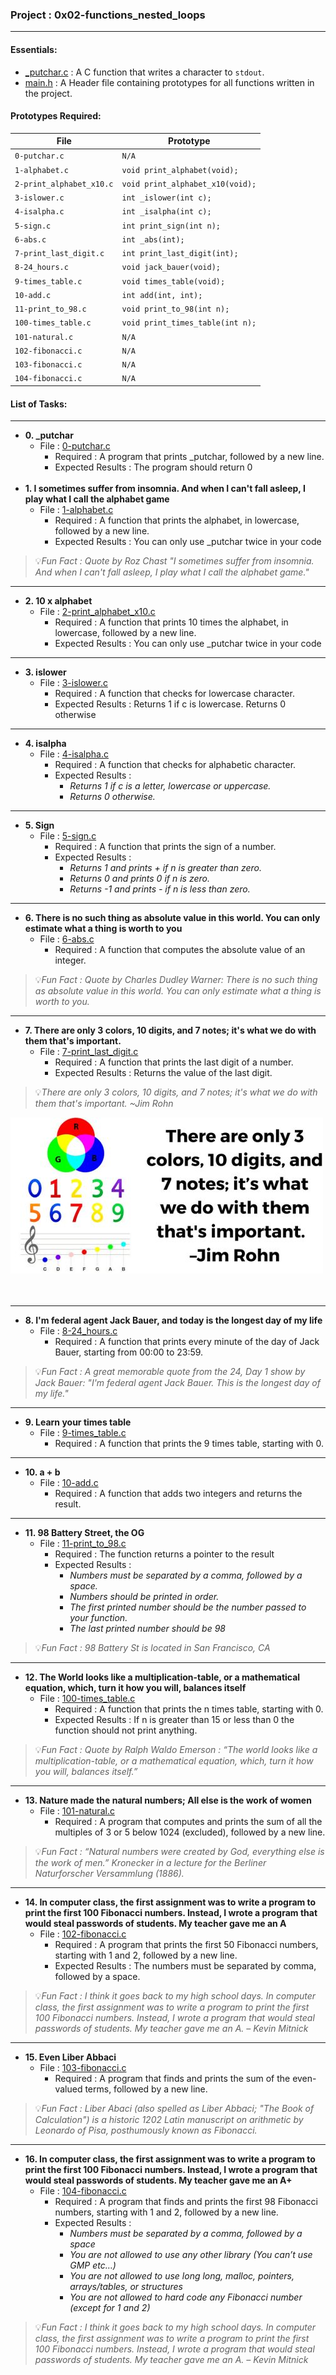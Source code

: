 <h3>Project : 0x02-functions_nested_loops</h3>
<hr>

<h4>Essentials:</h4>

* [_putchar.c](./_putchar.c) : A C function that writes a character to `stdout`.
* [main.h](./main.h) : A Header file containing prototypes for all functions written in the project.

<h4>Prototypes Required:</h4>

| File                     | Prototype                                                      |
| -------------------------| ---------------------------------------------------------------|
| `0-putchar.c`            | `N/A`                                                          |
| `1-alphabet.c`           | `void print_alphabet(void);`                                   |
| `2-print_alphabet_x10.c` | `void print_alphabet_x10(void);`                               |
| `3-islower.c`            | `int _islower(int c);`                                         |
| `4-isalpha.c`            | `int _isalpha(int c);`                                         |
| `5-sign.c`               | `int print_sign(int n);`                                       |
| `6-abs.c`                | `int _abs(int);`                                               |
| `7-print_last_digit.c`   | `int print_last_digit(int);`                                   |
| `8-24_hours.c`           | `void jack_bauer(void);`                                       |
| `9-times_table.c`        | `void times_table(void);`                                      |
| `10-add.c`               | `int add(int, int);`                                           |
| `11-print_to_98.c`       | `void print_to_98(int n);`                                     |
| `100-times_table.c`      | `void print_times_table(int n);`                               |
| `101-natural.c`          | `N/A`                                                          |
| `102-fibonacci.c`        | `N/A`                                                          |
| `103-fibonacci.c`        | `N/A`                                                          |
| `104-fibonacci.c`        | `N/A`                                                          |

<h4>List of Tasks:</h4>
<hr>

* **0. _putchar**
  * File : [0-putchar.c](./0-putchar.c)
    * Required : A program that prints _putchar, followed by a new line.
    * Expected Results : The program should return 0
  <br><br>
* **1. I sometimes suffer from insomnia. And when I can't fall asleep, I play what I call the alphabet game**
  * File : [1-alphabet.c](./1-alphabet.c)
    * Required : A function that prints the alphabet, in lowercase, followed by a new line.
    * Expected Results : You can only use _putchar twice in your code
    
> 💡*Fun Fact : Quote by Roz Chast "I sometimes suffer from insomnia. And when I can't fall asleep, I play what I call the alphabet game."*

<hr>

* **2. 10 x alphabet**
  * File : [2-print_alphabet_x10.c](./2-print_alphabet_x10.c)
    * Required : A function that prints 10 times the alphabet, in lowercase, followed by a new line.
    * Expected Results : You can only use _putchar twice in your code    
<hr>
 
* **3. islower**
  * File : [3-islower.c](./3-islower.c)
    * Required : A function that checks for lowercase character.
    * Expected Results : Returns 1 if c is lowercase. Returns 0 otherwise
<hr>

* **4. isalpha**
  * File : [4-isalpha.c](./4-isalpha.c)
    * Required : A function that checks for alphabetic character.
    * Expected Results :  
      * *Returns 1 if c is a letter, lowercase or uppercase.*
      * *Returns 0 otherwise.*
<hr>

* **5. Sign**
  * File : [5-sign.c](./5-sign.c)
    * Required : A function that prints the sign of a number.
    * Expected Results : 
      * *Returns 1 and prints + if n is greater than zero.*
      * *Returns 0 and prints 0 if n is zero.*
      * *Returns -1 and prints - if n is less than zero.*     
<hr>

* **6. There is no such thing as absolute value in this world. You can only estimate what a thing is worth to you**
  * File : [6-abs.c](./6-abs.c)
    * Required : A function that computes the absolute value of an integer.
    
> 💡*Fun Fact : Quote by Charles Dudley Warner: There is no such thing as absolute value in this world. You can only estimate what a thing is worth to you.*

<hr>

* **7. There are only 3 colors, 10 digits, and 7 notes; it's what we do with them that's important.**
  * File : [7-print_last_digit.c](./7-print_last_digit.c)
    * Required : A function that prints the last digit of a number.
    * Expected Results : Returns the value of the last digit.
    
> 💡*There are only 3 colors, 10 digits, and 7 notes; it's what we do with them that's important. ~Jim Rohn*

<div align="left">
<img src="https://github.com/iamnotnato/alx-low_level_programming/blob/master/0x02-functions_nested_loops/images/important.jpg">
 </div>
  <br><br>

<hr>

* **8. I'm federal agent Jack Bauer, and today is the longest day of my life**
  * File : [8-24_hours.c](./8-24_hours.c)
    * Required : A function that prints every minute of the day of Jack Bauer, starting from 00:00 to 23:59.
    
> 💡*Fun Fact : A great memorable quote from the 24, Day 1 show by Jack Bauer: "I'm federal agent Jack Bauer. This is the longest day of my life."*

<hr>

* **9. Learn your times table**
  * File : [9-times_table.c](./9-times_table.c)
    * Required : A function that prints the 9 times table, starting with 0.    
<hr>

* **10. a + b**
  * File : [10-add.c](./10-add.c)
    * Required : A function that adds two integers and returns the result.    
<hr>
    
* **11. 98 Battery Street, the OG**
  * File : [11-print_to_98.c](./11-print_to_98.c)
    * Required : The function returns a pointer to the result
    * Expected Results : 
      * *Numbers must be separated by a comma, followed by a space.*
      * *Numbers should be printed in order.*
      * *The first printed number should be the number passed to your function.*
      * *The last printed number should be 98*
      
> 💡*Fun Fact : 98 Battery St is located in San Francisco, CA*

<hr>

* **12. The World looks like a multiplication-table, or a mathematical equation, which, turn it how you will, balances itself**
  * File : [100-times_table.c](./100-times_table.c)
    * Required : A function that prints the n times table, starting with 0.
    * Expected Results : If n is greater than 15 or less than 0 the function should not print anything.
    
> 💡*Fun Fact : Quote by Ralph Waldo Emerson : “The world looks like a multiplication-table, or a mathematical equation, which, turn it how you will, balances itself.”*

<hr>

 * **13. Nature made the natural numbers; All else is the work of women**
   * File : [101-natural.c](./101-natural.c)
      * Required : A program that computes and prints the sum of all the multiples of 3 or 5 below 1024 (excluded), followed by a new line.
      
> 💡*Fun Fact : “Natural numbers were created by God, everything else is the work of men.” Kronecker in a lecture for the Berliner Naturforscher Versammlung (1886).*
 
<hr>

 * **14. In computer class, the first assignment was to write a program to print the first 100 Fibonacci numbers. Instead, I wrote a program that would steal passwords of students. My teacher gave me an A**
   * File : [102-fibonacci.c](./102-fibonacci.c)
        * Required : A program that prints the first 50 Fibonacci numbers, starting with 1 and 2, followed by a new line.
        * Expected Results : The numbers must be separated by comma, followed by a space.
        
> 💡*Fun Fact : I think it goes back to my high school days. In computer class, the first assignment was to write a program to print the first 100 Fibonacci numbers. Instead, I wrote a program that would steal passwords of students. My teacher gave me an A. – Kevin Mitnick*

<hr>

* **15. Even Liber Abbaci**
  * File : [103-fibonacci.c](./103-fibonacci.c)
       * Required : A program that finds and prints the sum of the even-valued terms, followed by a new line.
       
> 💡*Fun Fact : Liber Abaci (also spelled as Liber Abbaci; "The Book of Calculation") is a historic 1202 Latin manuscript on arithmetic by Leonardo of Pisa, posthumously known as Fibonacci.*

<hr>

* **16. In computer class, the first assignment was to write a program to print the first 100 Fibonacci numbers. Instead, I wrote a program that would steal passwords of students. My teacher gave me an A+**
  * File : [104-fibonacci.c](./104-fibonacci.c)
      * Required : A program that finds and prints the first 98 Fibonacci numbers, starting with 1 and 2, followed by a new line.
      * Expected Results : 
        * *Numbers must be separated by a comma, followed by a space*
        * *You are not allowed to use any other library (You can’t use GMP etc…)*
        * *You are not allowed to use long long, malloc, pointers, arrays/tables, or structures*
        * *You are not allowed to hard code any Fibonacci number (except for 1 and 2)*
        
> 💡*Fun Fact : I think it goes back to my high school days. In computer class, the first assignment was to write a program to print the first 100 Fibonacci numbers. Instead, I wrote a program that would steal passwords of students. My teacher gave me an A. – Kevin Mitnick*
